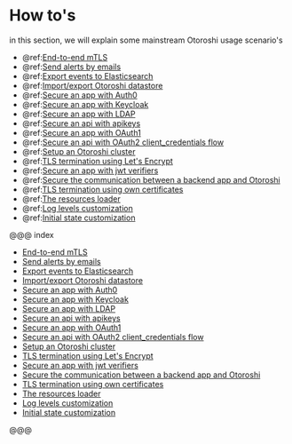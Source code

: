 # How to's

in this section, we will explain some mainstream Otoroshi usage scenario's 

* @ref:[End-to-end mTLS](./end-to-end-mtls.md)
* @ref:[Send alerts by emails](./export-alerts-using-mailgun.md)
* @ref:[Export events to Elasticsearch](./export-events-to-elastic.md)
* @ref:[Import/export Otoroshi datastore](./import-export-otoroshi-datastore.md)
* @ref:[Secure an app with Auth0](./secure-app-with-auth0.md)
* @ref:[Secure an app with Keycloak](./secure-app-with-keycloak.md)
* @ref:[Secure an app with LDAP](./secure-app-with-ldap.md)
* @ref:[Secure an api with apikeys](./secure-with-apikey.md)
* @ref:[Secure an app with OAuth1](./secure-with-oauth1-client.md)
* @ref:[Secure an api with OAuth2 client_credentials flow](./secure-with-oauth2-client-credentials.md)
* @ref:[Setup an Otoroshi cluster](./setup-otoroshi-cluster.md)
* @ref:[TLS termination using Let's Encrypt](./tls-using-lets-encrypt.md)
* @ref:[Secure an app with jwt verifiers](./secure-an-app-with-jwt-verifiers.md)
* @ref:[Secure the communication between a backend app and Otoroshi](./secure-the-communication-between-a-backend-app-and-otoroshi.md)
* @ref:[TLS termination using own certificates](./tls-termination-using-own-certificates.md)
* @ref:[The resources loader](./resources-loader.md)
* @ref:[Log levels customization](./custom-log-levels.md)
* @ref:[Initial state customization](./custom-initial-state.md)

@@@ index

* [End-to-end mTLS](./end-to-end-mtls.md)
* [Send alerts by emails](./export-alerts-using-mailgun.md)
* [Export events to Elasticsearch](./export-events-to-elastic.md)
* [Import/export Otoroshi datastore](./import-export-otoroshi-datastore.md)
* [Secure an app with Auth0](./secure-app-with-auth0.md)
* [Secure an app with Keycloak](./secure-app-with-keycloak.md)
* [Secure an app with LDAP](./secure-app-with-ldap.md)
* [Secure an api with apikeys](./secure-with-apikey.md)
* [Secure an app with OAuth1](./secure-with-oauth1-client.md)
* [Secure an api with OAuth2 client_credentials flow](./secure-with-oauth2-client-credentials.md)
* [Setup an Otoroshi cluster](./setup-otoroshi-cluster.md)
* [TLS termination using Let's Encrypt](./tls-using-lets-encrypt.md)
* [Secure an app with jwt verifiers](./secure-an-app-with-jwt-verifiers.md)
* [Secure the communication between a backend app and Otoroshi](./secure-the-communication-between-a-backend-app-and-otoroshi.md)
* [TLS termination using own certificates](./tls-termination-using-own-certificates.md)
* [The resources loader](./resources-loader.md)
* [Log levels customization](./custom-log-levels.md)
* [Initial state customization](./custom-initial-state.md)

@@@